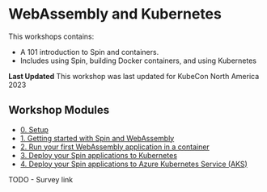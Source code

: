 # WebAssembly and Kubernetes

This workshops contains:
  - A 101 introduction to Spin and containers.
  - Includes using Spin, building Docker containers, and using Kubernetes

**Last Updated**
This workshop was last updated for KubeCon North America 2023

## Workshop Modules

- [0. Setup](./workshop/00-setup.md)
- [1. Getting started with Spin and WebAssembly](./workshop/01-spin-getting-started.md)
- [2. Run your first WebAssembly application in a container](./workshop/02-running-in-a-container.md)
- [3. Deploy your Spin applications to Kubernetes](./workshop/03-deploy-spin-to-k8s.md)
- [4. Deploy your Spin applications to Azure Kubernetes Service (AKS)](./workshop/04-azure-kubernetes-service.md)

TODO - Survey link